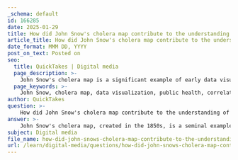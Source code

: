 ```yaml
---
_schema: default
id: 166285
date: 2025-01-29
title: How did John Snow's cholera map contribute to the understanding of data visualization?
article_title: How did John Snow's cholera map contribute to the understanding of data visualization?
date_format: MMM DD, YYYY
post_on_text: Posted on
seo:
  title: QuickTakes | Digital media
  page_description: >-
    John Snow's cholera map is a significant example of early data visualization that revealed the connection between water sources and cholera outbreaks, influencing public health policy and the field of epidemiology.
  page_keywords: >-
    John Snow, cholera map, data visualization, public health, correlation, epidemiology, geographic context, cognitive load, data representation, 19th century, Broad Street pump, mapping innovation, spatial relationships, information design, statistics
author: QuickTakes
question: >-
    How did John Snow's cholera map contribute to the understanding of data visualization?
answer: >-
    John Snow's cholera map, created in the 1850s, is a seminal example of how data visualization can be used to address public health issues. This map was groundbreaking for several reasons:\n\n1. **Correlation of Data Sets**: Snow's map visually represented the locations of cholera cases in relation to public water pumps in London. By plotting these two datasets on a map, he was able to illustrate a clear correlation between the proximity of the water pumps and the incidence of cholera. This was a significant advancement in understanding the spatial relationships between environmental factors and disease spread.\n\n2. **Innovative Use of Mapping**: At a time when the causes of diseases were not well understood, Snow's use of a map to visualize data was innovative. It demonstrated that visual representation could reveal patterns and insights that might not be immediately apparent through raw data alone. This approach laid the groundwork for modern epidemiology, as it emphasized the importance of geographic context in public health.\n\n3. **Impact on Public Health Policy**: The insights gained from Snow's map led to actionable public health measures. After identifying the Broad Street pump as a source of cholera contamination, local authorities removed the pump handle, which significantly reduced the number of cholera cases. This practical application of data visualization showcased its potential to influence decision-making and policy.\n\n4. **Foundation for Future Data Visualization**: Snow's cholera map is often cited as one of the earliest examples of effective data visualization. It set a precedent for using visual tools to communicate complex information clearly and effectively. This has influenced countless fields, including statistics, cartography, and information design.\n\n5. **Cognitive Load Reduction**: By presenting data visually, Snow's map reduced cognitive load for viewers, allowing them to quickly grasp the relationship between water sources and cholera outbreaks. This principle is crucial in effective communication, as it helps audiences understand and retain information more easily.\n\nIn summary, John Snow's cholera map not only provided critical insights into the spread of cholera but also demonstrated the power of data visualization in solving real-world problems. It has had a lasting impact on the fields of public health and data representation, influencing how we visualize and interpret data today.
subject: Digital media
file_name: how-did-john-snows-cholera-map-contribute-to-the-understanding-of-data-visualization.md
url: /learn/digital-media/questions/how-did-john-snows-cholera-map-contribute-to-the-understanding-of-data-visualization
---
```


&nbsp;